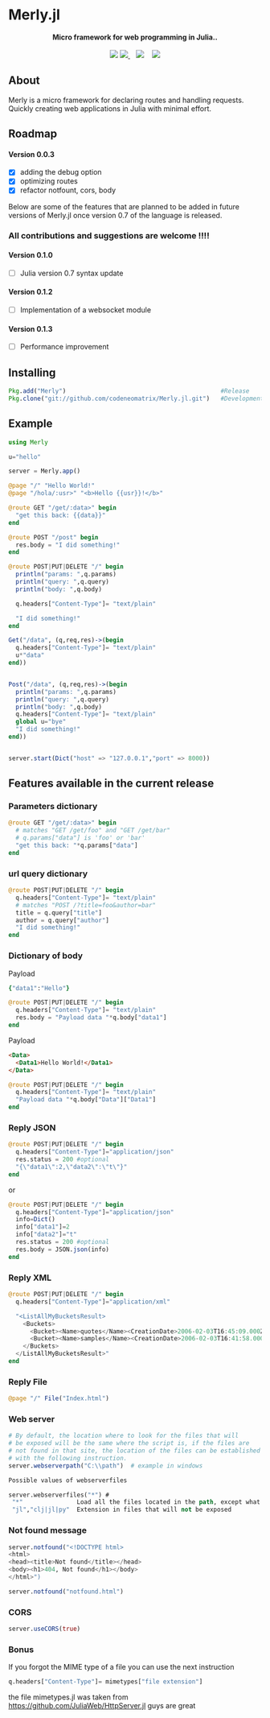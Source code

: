 # Merly.jl

<p align="center">
<strong>Micro framework for web programming in Julia..</strong>
<br><br>
<a href="https://travis-ci.org/codeneomatrix/Merly.jl"><img src="https://travis-ci.org/codeneomatrix/Merly.jl.svg?branch=master"></a>
<a href="https://codecov.io/gh/codeneomatrix/Merly.jl">
  <img src="https://codecov.io/gh/codeneomatrix/Merly.jl/branch/master/graph/badge.svg" />
</a>
&nbsp;&nbsp
<a href="https://pkg.julialang.org/detail/Merly"><img src="http://pkg.julialang.org/badges/Merly_0.7.svg"></a>
 &nbsp;&nbsp;
<a href="https://raw.githubusercontent.com/codeneomatrix/Merly.jl/master/LICENSE.md"><img src="https://img.shields.io/badge/license-MIT-blue.svg"></a>

## About
Merly is a micro framework for declaring routes and handling requests.
Quickly creating web applications in Julia with minimal effort.

Roadmap
-----
#### Version 0.0.3
- [x] adding the debug option
- [x] optimizing routes
- [x] refactor notfount, cors, body

Below are some of the features that are planned to be added in future versions of Merly.jl once version 0.7 of the language is released.

### All contributions and suggestions are welcome !!!!

#### Version 0.1.0
- [ ] Julia version 0.7 syntax update

#### Version 0.1.2
- [ ] Implementation of a websocket module

#### Version 0.1.3
- [ ] Performance improvement


Installing
----------
```julia
Pkg.add("Merly")                                           #Release
Pkg.clone("git://github.com/codeneomatrix/Merly.jl.git")   #Development
```

## Example

```julia
using Merly

u="hello"

server = Merly.app()

@page "/" "Hello World!"
@page "/hola/:usr>" "<b>Hello {{usr}}!</b>"

@route GET "/get/:data>" begin
  "get this back: {{data}}"
end

@route POST "/post" begin
  res.body = "I did something!"
end

@route POST|PUT|DELETE "/" begin
  println("params: ",q.params)
  println("query: ",q.query)
  println("body: ",q.body)

  q.headers["Content-Type"]= "text/plain"

  "I did something!"
end

Get("/data", (q,req,res)->(begin
  q.headers["Content-Type"]= "text/plain"
  u*"data"
end))


Post("/data", (q,req,res)->(begin
  println("params: ",q.params)
  println("query: ",q.query)
  println("body: ",q.body)
  q.headers["Content-Type"]= "text/plain"
  global u="bye"
  "I did something!"
end))


server.start(Dict("host" => "127.0.0.1","port" => 8000))

```

Features available in the current release
------------------
### Parameters dictionary
```julia
@route GET "/get/:data>" begin
  # matches "GET /get/foo" and "GET /get/bar"
  # q.params["data"] is 'foo' or 'bar'
  "get this back: "*q.params["data"]
end
```
### url query dictionary

```julia
@route POST|PUT|DELETE "/" begin
  q.headers["Content-Type"]= "text/plain"
  # matches "POST /?title=foo&author=bar"
  title = q.query["title"]
  author = q.query["author"]
  "I did something!"
end
```
### Dictionary of body
Payload
```ruby
{"data1":"Hello"}
```
```julia
@route POST|PUT|DELETE "/" begin
  q.headers["Content-Type"]= "text/plain"
  res.body = "Payload data "*q.body["data1"]
end
```

Payload
```html
<Data>
  <Data1>Hello World!</Data1>
</Data>
```
```julia
@route POST|PUT|DELETE "/" begin
  q.headers["Content-Type"]= "text/plain"
  "Payload data "*q.body["Data"]["Data1"]
end
```

### Reply JSON

```julia
@route POST|PUT|DELETE "/" begin
  q.headers["Content-Type"]="application/json"
  res.status = 200 #optional
  "{\"data1\":2,\"data2\":\"t\"}"
end

```
or
```julia
@route POST|PUT|DELETE "/" begin
  q.headers["Content-Type"]="application/json"
  info=Dict()
  info["data1"]=2
  info["data2"]="t"
  res.status = 200 #optional
  res.body = JSON.json(info)
end

```

### Reply XML

```julia
@route POST|PUT|DELETE "/" begin
  q.headers["Content-Type"]="application/xml"

  "<ListAllMyBucketsResult>
    <Buckets>
      <Bucket><Name>quotes</Name><CreationDate>2006-02-03T16:45:09.000Z</CreationDate></Bucket>
      <Bucket><Name>samples</Name><CreationDate>2006-02-03T16:41:58.000Z</CreationDate></Bucket>
    </Buckets>
  </ListAllMyBucketsResult>"
end

```

### Reply File

```julia
@page "/" File("Index.html")
```

### Web server

```julia
# By default, the location where to look for the files that will
# be exposed will be the same where the script is, if the files are
# not found in that site, the location of the files can be established
# with the following instruction.
server.webserverpath("C:\\path")  # example in windows

```
```clojure
Possible values of webserverfiles

server.webserverfiles("*") #
 "*"               Load all the files located in the path, except what started with "."
 "jl","clj|jl|py"  Extension in files that will not be exposed
```

### Not found message
```julia
server.notfound("<!DOCTYPE html>
<html>
<head><title>Not found</title></head>
<body><h1>404, Not found</h1></body>
</html>")
```
```julia
server.notfound("notfound.html")
```
### CORS
```julia
server.useCORS(true)
```

### Bonus
If you forgot the MIME type of a file you can use the next instruction
```julia
q.headers["Content-Type"]= mimetypes["file extension"]
```
the file mimetypes.jl was taken from https://github.com/JuliaWeb/HttpServer.jl  guys are great